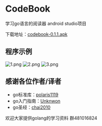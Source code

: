 # CodeBook
学习go语言的阅读器 android studio项目

下载地址：[codebook-0.1.1.apk](https://raw.githubusercontent.com/icngor/softwareBinary/master/codebook/codebook-0.1.1.apk)

## 程序示例
![1.png](https://raw.githubusercontent.com/icngor/CodeBook/master/images/codebookView1.png)
![2.png](https://raw.githubusercontent.com/icngor/CodeBook/master/images/codebookView2.png)
![3.png](https://raw.githubusercontent.com/icngor/CodeBook/master/images/codebookView3.png)

## 感谢各位作者/译者
* go标准库：[polaris1119](https://github.com/polaris1119/The-Golang-Standard-Library-by-Example)
* go入门指南：[Unknwon](https://github.com/Unknwon/the-way-to-go_ZH_CN)
* go圣经：[chai2010 ](https://github.com/golang-china/gopl-zh)

欢迎大家提供golang的学习资料
群481016824
